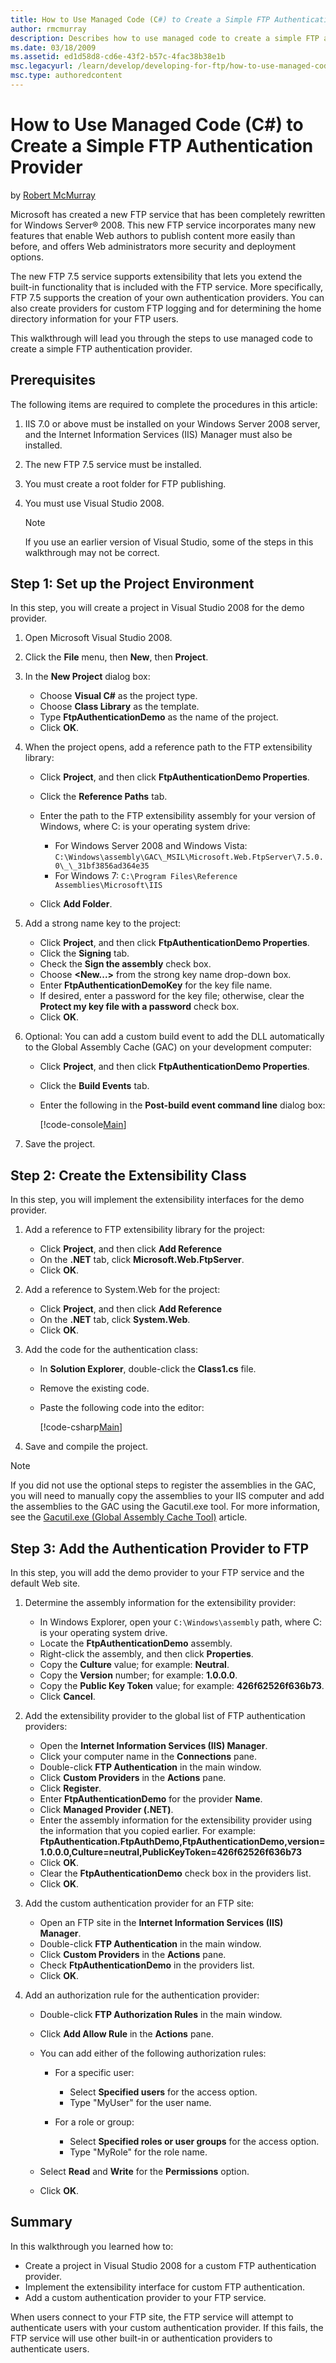 ```yaml
---
title: How to Use Managed Code (C#) to Create a Simple FTP Authentication Provider
author: rmcmurray
description: Describes how to use managed code to create a simple FTP authentication provider using Visual Studio 2008.
ms.date: 03/18/2009
ms.assetid: ed1d58d8-cd6e-43f2-b57c-4fac38b38e1b
msc.legacyurl: /learn/develop/developing-for-ftp/how-to-use-managed-code-c-to-create-a-simple-ftp-authentication-provider
msc.type: authoredcontent
---
```

# How to Use Managed Code (C#) to Create a Simple FTP Authentication Provider

by [Robert McMurray](https://github.com/rmcmurray)

Microsoft has created a new FTP service that has been completely rewritten for Windows Server® 2008. This new FTP service incorporates many new features that enable Web authors to publish content more easily than before, and offers Web administrators more security and deployment options.

The new FTP 7.5 service supports extensibility that lets you extend the built-in functionality that is included with the FTP service. More specifically, FTP 7.5 supports the creation of your own authentication providers. You can also create providers for custom FTP logging and for determining the home directory information for your FTP users.

This walkthrough will lead you through the steps to use managed code to create a simple FTP authentication provider.

## Prerequisites

The following items are required to complete the procedures in this article:

1. IIS 7.0 or above must be installed on your Windows Server 2008 server, and the Internet Information Services (IIS) Manager must also be installed.
2. The new FTP 7.5 service must be installed.
3. You must create a root folder for FTP publishing.
4. You must use Visual Studio 2008.

    > [!NOTE]
    > If you use an earlier version of Visual Studio, some of the steps in this walkthrough may not be correct.

## Step 1: Set up the Project Environment

In this step, you will create a project in Visual Studio 2008 for the demo provider.

1. Open Microsoft Visual Studio 2008.
2. Click the **File** menu, then **New**, then **Project**.
3. In the **New Project** dialog box:

    - Choose **Visual C#** as the project type.
    - Choose **Class Library** as the template.
    - Type **FtpAuthenticationDemo** as the name of the project.
    - Click **OK**.
4. When the project opens, add a reference path to the FTP extensibility library:

    - Click **Project**, and then click **FtpAuthenticationDemo Properties**.
    - Click the **Reference Paths** tab.
    - Enter the path to the FTP extensibility assembly for your version of Windows, where C: is your operating system drive:

        - For Windows Server 2008 and Windows Vista: `C:\Windows\assembly\GAC\_MSIL\Microsoft.Web.FtpServer\7.5.0.0\_\_31bf3856ad364e35`
        - For Windows 7: `C:\Program Files\Reference Assemblies\Microsoft\IIS`
    - Click **Add Folder**.
5. Add a strong name key to the project:

    - Click **Project**, and then click **FtpAuthenticationDemo Properties**.
    - Click the **Signing** tab.
    - Check the **Sign the assembly** check box.
    - Choose **&lt;New...&gt;** from the strong key name drop-down box.
    - Enter **FtpAuthenticationDemoKey** for the key file name.
    - If desired, enter a password for the key file; otherwise, clear the **Protect my key file with a password** check box.
    - Click **OK**.
6. Optional: You can add a custom build event to add the DLL automatically to the Global Assembly Cache (GAC) on your development computer:

    - Click **Project**, and then click **FtpAuthenticationDemo Properties**.
    - Click the **Build Events** tab.
    - Enter the following in the **Post-build event command line** dialog box:

        [!code-console[Main](how-to-use-managed-code-c-to-create-a-simple-ftp-authentication-provider/samples/sample1.cmd)]

7. Save the project.

## Step 2: Create the Extensibility Class

In this step, you will implement the extensibility interfaces for the demo provider.

1. Add a reference to FTP extensibility library for the project:

    - Click **Project**, and then click **Add Reference**
    - On the **.NET** tab, click **Microsoft.Web.FtpServer**.
    - Click **OK**.
2. Add a reference to System.Web for the project:

    - Click **Project**, and then click **Add Reference**
    - On the **.NET** tab, click **System.Web**.
    - Click **OK**.
3. Add the code for the authentication class:

    - In **Solution Explorer**, double-click the **Class1.cs** file.
    - Remove the existing code.
    - Paste the following code into the editor:

        [!code-csharp[Main](how-to-use-managed-code-c-to-create-a-simple-ftp-authentication-provider/samples/sample2.cs)]

4. Save and compile the project.

> [!NOTE]
> If you did not use the optional steps to register the assemblies in the GAC, you will need to manually copy the assemblies to your IIS computer and add the assemblies to the GAC using the Gacutil.exe tool. For more information, see the [Gacutil.exe (Global Assembly Cache Tool)](/dotnet/framework/tools/gacutil-exe-gac-tool) article.

## Step 3: Add the Authentication Provider to FTP

In this step, you will add the demo provider to your FTP service and the default Web site.

1. Determine the assembly information for the extensibility provider:

    - In Windows Explorer, open your `C:\Windows\assembly` path, where C: is your operating system drive.
    - Locate the **FtpAuthenticationDemo** assembly.
    - Right-click the assembly, and then click **Properties**.
    - Copy the **Culture** value; for example: **Neutral**.
    - Copy the **Version** number; for example: **1.0.0.0**.
    - Copy the **Public Key Token** value; for example: **426f62526f636b73**.
    - Click **Cancel**.
2. Add the extensibility provider to the global list of FTP authentication providers:

    - Open the **Internet Information Services (IIS) Manager**.
    - Click your computer name in the **Connections** pane.
    - Double-click **FTP Authentication** in the main window.
    - Click **Custom Providers** in the **Actions** pane.
    - Click **Register**.
    - Enter **FtpAuthenticationDemo** for the provider **Name**.
    - Click **Managed Provider (.NET)**.
    - Enter the assembly information for the extensibility provider using the information that you copied earlier. For example:  
        **FtpAuthentication.FtpAuthDemo,FtpAuthenticationDemo,version=1.0.0.0,Culture=neutral,PublicKeyToken=426f62526f636b73**
    - Click **OK**.
    - Clear the **FtpAuthenticationDemo** check box in the providers list.
    - Click **OK**.
3. Add the custom authentication provider for an FTP site:

    - Open an FTP site in the **Internet Information Services (IIS) Manager**.
    - Double-click **FTP Authentication** in the main window.
    - Click **Custom Providers** in the **Actions** pane.
    - Check **FtpAuthenticationDemo** in the providers list.
    - Click **OK**.
4. Add an authorization rule for the authentication provider:

    - Double-click **FTP Authorization Rules** in the main window.
    - Click **Add Allow Rule** in the **Actions** pane.
    - You can add either of the following authorization rules:

        - For a specific user:

            - Select **Specified users** for the access option.
            - Type "MyUser" for the user name.
        - For a role or group:

            - Select **Specified roles or user groups** for the access option.
            - Type "MyRole" for the role name.
    - Select **Read** and **Write** for the **Permissions** option.
    - Click **OK**.

## Summary

In this walkthrough you learned how to:

- Create a project in Visual Studio 2008 for a custom FTP authentication provider.
- Implement the extensibility interface for custom FTP authentication.
- Add a custom authentication provider to your FTP service.

When users connect to your FTP site, the FTP service will attempt to authenticate users with your custom authentication provider. If this fails, the FTP service will use other built-in or authentication providers to authenticate users.
